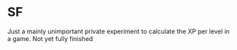 # SF
Just a mainly unimportant private experiment to calculate the XP per level in a game.
Not yet fully finished

